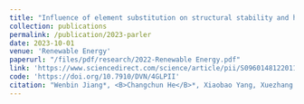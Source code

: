 ```yaml
---
title: "Influence of element substitution on structural stability and hydrogen storage performance: a theoretical and experimental study on TiCr2-xMnx alloy"
collection: publications
permalink: /publication/2023-parler
date: 2023-10-01
venue: 'Renewable Energy'
paperurl: "/files/pdf/research/2022-Renewable Energy.pdf"
link: 'https://www.sciencedirect.com/science/article/pii/S0960148122011156'
code: 'https://doi.org/10.7910/DVN/4GLPII'
citation: "Wenbin Jiang*, <B>Changchun He</B>*, Xiaobao Yang, Xuezhang Xiao, Liuzhang Ouyang, Min Zhu 2023. &quot;Influence of element substitution on structural stability and hydrogen storage performance: a theoretical and experimental study on TiCr2-xMnx alloy.&quot; <i>Renewable Energy</i> 197, 564-573. <br> doi:https://www.sciencedirect.com/science/article/pii/S0960148122011156"
---
```

